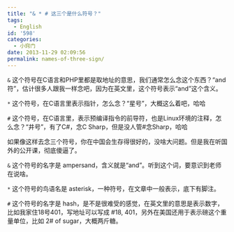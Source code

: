 ```yaml
---
title: "& * # 这三个是什么符号？"
tags:
  - English
id: '598'
categories:
  - 小窍门
date: 2013-11-29 02:09:56
permalink: names-of-three-sign/
---
```


`&` 这个符号在C语言和PHP里都是取地址的意思，我们通常怎么念这个东西？“and符”，估计很多人跟我一样念吧，因为在英文里，这个符号表示“and”这个含义。

`*` 这个符号，在C语言里表示指针，怎么念？“星号”，大概这么着吧，哈哈

`#` 这个符号，在C语言里，表示预编译指令的前导符，也是Linux环境的注释，怎么念？“井号”，有了C#，念C Sharp，但是没人管#念Sharp，哈哈

如果像这样去念三个符号，你在中国会生存得很好的，没啥大问题。但是我在听国外的公开课，彻底傻逼了。

`&` 这个符号的名字是 ampersand，含义就是“and”。听到这个词，要意识到老师在说啥。

`*` 这个符号的鸟语名是 asterisk，一种符号，在文章中一般表示，底下有脚注。

`#` 这个符号的名字是 hash，是不是很难受的感觉，在英文里的意思是表示数字，比如我家住18号401，写地址可以写成 #18, 401，另外在美国还用于表示磅这个重量单位，比如 2# of sugar，大概两斤糖。